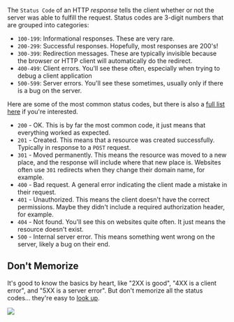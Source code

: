 The `Status Code` of an HTTP _response_ tells the client whether or not the server was able to fulfill the request. Status codes are 3-digit numbers that are grouped into categories:

- `100-199`: Informational responses. These are very rare.
- `200-299`: Successful responses. Hopefully, most responses are 200's!
- `300-399`: Redirection messages. These are typically invisible because the browser or HTTP client will automatically do the redirect.
- `400-499`: Client errors. You'll see these often, especially when trying to debug a client application
- `500-599`: Server errors. You'll see these sometimes, usually only if there is a bug on the server.

Here are some of the most common status codes, but there is also a [full list here](https://developer.mozilla.org/en-US/docs/Web/HTTP/Status) if you're interested.

- `200` - OK. This is by far the most common code, it just means that everything worked as expected.
- `201` - Created. This means that a resource was created successfully. Typically in response to a `POST` request.
- `301` - Moved permanently. This means the resource was moved to a new place, and the response will include where that new place is. Websites often use `301` redirects when they change their domain name, for example.
- `400` - Bad request. A general error indicating the client made a mistake in their request.
- `401` - Unauthorized. This means the client doesn't have the correct permissions. Maybe they didn't include a required authorization header, for example.
- `404` - Not found. You'll see this on websites quite often. It just means the resource doesn't exist.
- `500` - Internal server error. This means something went wrong on the server, likely a bug on their end.

## Don't Memorize

It's good to know the basics by heart, like "2XX is good", "4XX is a client error", and "5XX is a server error". But don't memorize all the status codes... they're easy to [look up](https://http.cat/).

![](https://storage.googleapis.com/qvault-webapp-dynamic-assets/course_assets/FJl2z9O-549x454.jpg)